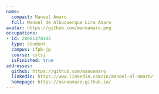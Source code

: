 ```yaml
---
name:
  compact: Manoel Amaro
  full: Manoel de Albuquerque Lira Amaro
avatar: https://github.com/manoamaro.png
occupations:
- id: 20081370185
  type: student
  campus: ifpb-jp
  course: cstsi
  isFinished: true
addresses:
  github: https://github.com/manoamaro
  linkedin: https://www.linkedin.com/in/manoel-al-amaro/
  homepage: https://manoamaro.github.io/
---
```

